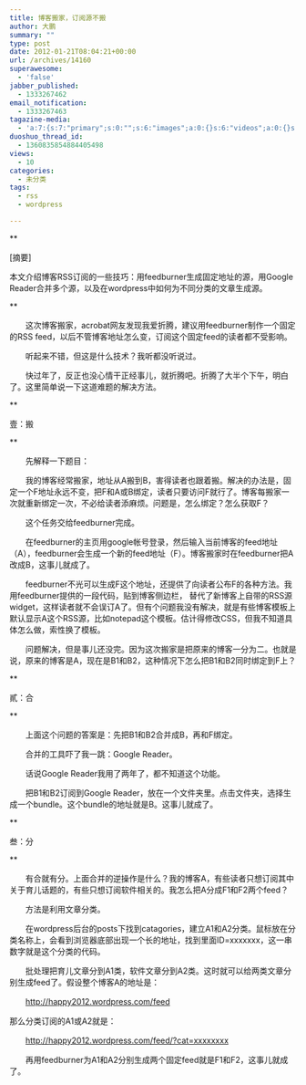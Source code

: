 ```yaml
---
title: 博客搬家，订阅源不搬
author: 大鹏
summary: ""
type: post
date: 2012-01-21T08:04:21+00:00
url: /archives/14160
superawesome:
  - 'false'
jabber_published:
  - 1333267462
email_notification:
  - 1333267463
tagazine-media:
  - 'a:7:{s:7:"primary";s:0:"";s:6:"images";a:0:{}s:6:"videos";a:0:{}s:11:"image_count";s:1:"0";s:6:"author";s:8:"15846293";s:7:"blog_id";s:8:"15314187";s:9:"mod_stamp";s:19:"2012-04-01 08:04:21";}'
duoshuo_thread_id:
  - 1360835854884405498
views:
  - 10
categories:
  - 未分类
tags:
  - rss
  - wordpress

---
```

**
  
[摘要]
  
本文介绍博客RSS订阅的一些技巧：用feedburner生成固定地址的源，用Google Reader合并多个源，以及在wordpress中如何为不同分类的文章生成源。
  
** 
  
　　这次博客搬家，acrobat网友发现我爱折腾，建议用feedburner制作一个固定的RSS feed，以后不管博客地址怎么变，订阅这个固定feed的读者都不受影响。
  
　　听起来不错，但这是什么技术？我听都没听说过。
  
　　快过年了，反正也没心情干正经事儿，就折腾吧。折腾了大半个下午，明白了。这里简单说一下这道难题的解决方法。
  
**
  
壹：搬
  
** 
  
　　先解释一下题目：
  
　　我的博客经常搬家，地址从A搬到B，害得读者也跟着搬。解决的办法是，固定一个F地址永远不变，把F和A或B绑定，读者只要访问F就行了。博客每搬家一次就重新绑定一次，不必给读者添麻烦。问题是，怎么绑定？怎么获取F？
  
　　这个任务交给feedburner完成。
  
　　在feedburner的主页用google帐号登录，然后输入当前博客的feed地址（A），feedburner会生成一个新的feed地址（F）。博客搬家时在feedburner把A改成B，这事儿就成了。
  
　　feedburner不光可以生成F这个地址，还提供了向读者公布F的各种方法。我用feedburner提供的一段代码，贴到博客侧边栏， 替代了新博客上自带的RSS源widget，这样读者就不会误订A了。但有个问题我没有解决，就是有些博客模板上默认显示A这个RSS源，比如notepad这个模板。估计得修改CSS，但我不知道具体怎么做，索性换了模板。
  
　　问题解决，但是事儿还没完。因为这次搬家是把原来的博客一分为二。也就是说，原来的博客是A，现在是B1和B2，这种情况下怎么把B1和B2同时绑定到F上？
  
**
  
貳：合
  
** 
  
　　上面这个问题的答案是：先把B1和B2合并成B，再和F绑定。
  
　　合并的工具吓了我一跳：Google Reader。
  
　　话说Google Reader我用了两年了，都不知道这个功能。
  
　　把B1和B2订阅到Google Reader，放在一个文件夹里。点击文件夹，选择生成一个bundle。这个bundle的地址就是B。这事儿就成了。
  
**
  
叁：分
  
** 
  
　　有合就有分。上面合并的逆操作是什么？我的博客A，有些读者只想订阅其中关于育儿话题的，有些只想订阅软件相关的。我怎么把A分成F1和F2两个feed？
  
　　方法是利用文章分类。
  
　　在wordpress后台的posts下找到catagories，建立A1和A2分类。鼠标放在分类名称上，会看到浏览器底部出现一个长的地址，找到里面ID=xxxxxxx，这一串数字就是这个分类的代码。
  
　　批处理把育儿文章分到A1类，软件文章分到A2类。这时就可以给两类文章分别生成feed了。假设整个博客A的地址是：
   
　　http://happy2012.wordpress.com/feed
   
那么分类订阅的A1或A2就是：
  
　　http://happy2012.wordpress.com/feed/?cat=xxxxxxxx
  
　　再用feedburner为A1和A2分别生成两个固定feed就是F1和F2，这事儿就成了。

